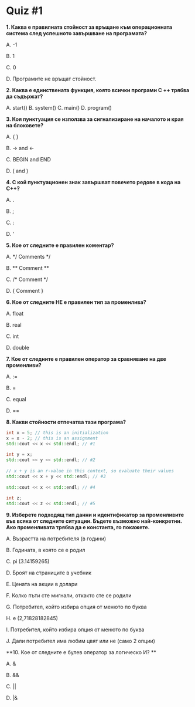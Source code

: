 # Quiz #1 

**1.  Каква е правилната стойност за връщане към операционната система след успешното завършване на програмата?**

A. -1 

B. 1

C. 0 

D. Програмите не връщат стойност.


**2. Каква е единствената функция, която всички програми C ++ трябва да съдържат?**

A. start()
B. system() 
C. main() 
D. program()

**3. Коя пунктуация се използва за сигнализиране на началото и края на блоковете?**

A. { } 

B. -> and <- 

C. BEGIN and END 

D. ( and ) 

**4. С кой пунктуационен знак завършват повечето редове в кода на C++?**

A. . 

B. ; 

C. : 

D. ' 

**5. Кое от следните е правилен коментар?**

A. */ Comments */

B. ** Comment **

C. /* Comment */

D. { Comment }

**6. Кое от следните НЕ е правилен тип за променлива?**

A. float

B. real

C. int

D. double

**7. Кое от следните е правилен оператор за сравняване на две променливи?**

A. :=

B. =

C. equal

D. ==

**8. Какви стойности отпечатва тази програма?**
```c++
int x = 5; // this is an initialization
x = x - 2; // this is an assignment
std::cout << x << std::endl; // #1
 
int y = x;
std::cout << y << std::endl; // #2
 
// x + y is an r-value in this context, so evaluate their values
std::cout << x + y << std::endl; // #3
 
std::cout << x << std::endl; // #4
 
int z;
std::cout << z << std::endl; // #5
```

**9. Изберете подходящ тип данни и идентификатор за променливите във всяка от следните ситуации. Бъдете възможно най-конкретни. Ако променливата трябва да е константа, го покажете.**

A. Възрастта на потребителя (в години)

B. Годината, в която се е родил

C. pi (3.14159265)

D. Броят на страниците в учебник

E. Цената на акции в долари 

F. Колко пъти сте мигнали, откакто сте се родили

G. Потребител, който избира опция от менюто по буква

H. е (2,71828182845)

I. Потребител, който избира опция от менюто по буква

J. Дали потребител има любим цвят или не (само 2 опции)


**10. Кое от следните е булев оператор за логическo И? **

A. &

B. &&

C. ||

D. |&
